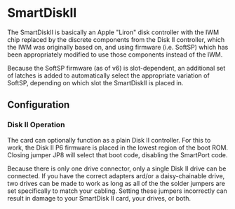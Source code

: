 # SmartDiskII

The SmartDiskII is basically an Apple "Liron" disk controller with the IWM chip
replaced by the discrete components from the Disk II controller, which
the IWM was originally based on, and using firmware (i.e. SoftSP) which
has been appropriately modified to use those components instead of the IWM.

Because the SoftSP firmware (as of v6) is slot-dependent, an additional
set of latches is added to automatically select the appropriate variation
of SoftSP, depending on which slot the SmartDiskII is placed in.

## Configuration

### Disk II Operation

The card can optionally function as a plain Disk II controller. For this to work, the Disk II P6 firmware is placed in the lowest region of the boot ROM. Closing jumper JP8 will select that boot code, disabling the
SmartPort code.

Because there is only one drive connector, only a single Disk II drive can be connected. If you have the correct adapters ard/or a daisy-chainable drive, two drives can be made to work as long as all of the the solder jumpers are set specifically to match your cabling. Setting these jumpers incorrectly can result in damage to your SmartDisk II card, your drives, or both.
